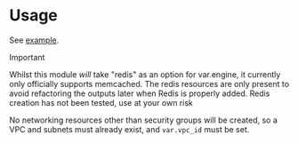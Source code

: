 <!--- One-liner explaining the purpose of this module. -->

<!--- A note on naming: See [here](https://guidiondev.atlassian.net/wiki/spaces/DIG/pages/3959947265/Terraform+Module+Naming+Convention) for our naming convention -->

# Usage

See [example](./examples/example/main.tf).

> [!IMPORTANT]
> Whilst this module _will_ take "redis" as an option for var.engine, it currently only officially supports memcached. The redis resources are only present to avoid refactoring the outputs later when Redis is properly added. Redis creation has not been tested, use at your own risk

No networking resources other than security groups will be created, so a VPC and subnets must already exist, and `var.vpc_id` must be set.
